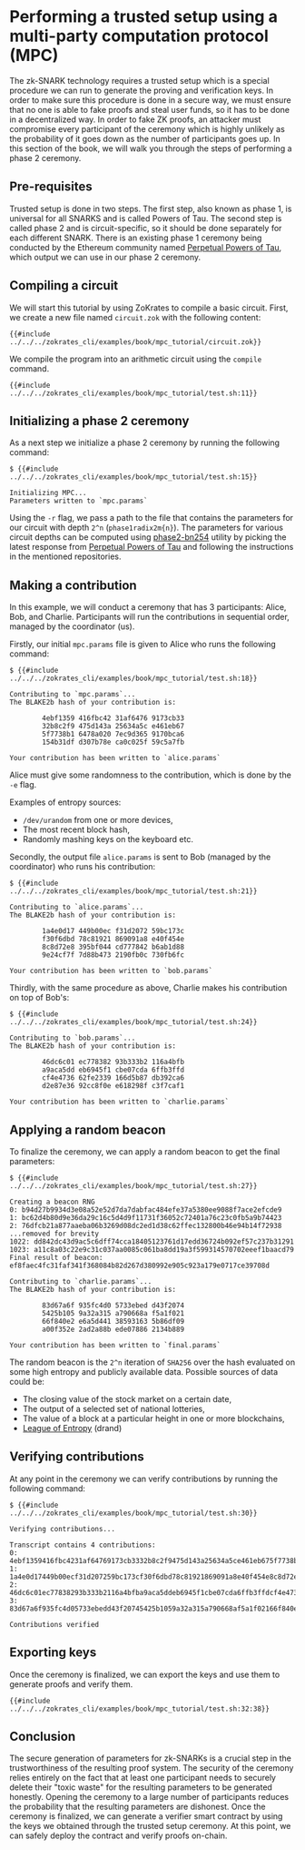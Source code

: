 # Performing a trusted setup using a multi-party computation protocol (MPC)

The zk-SNARK technology requires a trusted setup which is a special procedure we can run to generate the proving and verification keys.
In order to make sure this procedure is done in a secure way, we must ensure that no one is able to fake proofs and steal user funds, so it has to be done
in a decentralized way. In order to fake ZK proofs, an attacker must compromise every participant of the ceremony which is highly unlikely as the probability of it goes down as the number of participants goes up.
In this section of the book, we will walk you through the steps of performing a phase 2 ceremony.

## Pre-requisites

Trusted setup is done in two steps. The first step, also known as phase 1, is universal for all SNARKS and is called Powers of Tau. The second step is called phase 2 and is circuit-specific, so it should
be done separately for each different SNARK. There is an existing phase 1 ceremony being conducted by the Ethereum community named [Perpetual Powers of Tau](https://github.com/weijiekoh/perpetualpowersoftau), which output we can use in our phase 2 ceremony.

## Compiling a circuit

We will start this tutorial by using ZoKrates to compile a basic circuit.
First, we create a new file named `circuit.zok` with the following content:

```zokrates
{{#include ../../../zokrates_cli/examples/book/mpc_tutorial/circuit.zok}}
```

We compile the program into an arithmetic circuit using the `compile` command.

```
{{#include ../../../zokrates_cli/examples/book/mpc_tutorial/test.sh:11}}
```

## Initializing a phase 2 ceremony

As a next step we initialize a phase 2 ceremony by running the following command:

```
$ {{#include ../../../zokrates_cli/examples/book/mpc_tutorial/test.sh:15}}

Initializing MPC...
Parameters written to `mpc.params`
```

Using the `-r` flag, we pass a path to the file that contains the parameters for our circuit with depth `2^n` (`phase1radix2m{n}`).
The parameters for various circuit depths can be computed using [phase2-bn254](https://github.com/kobigurk/phase2-bn254) utility 
by picking the latest response from [Perpetual Powers of Tau](https://github.com/weijiekoh/perpetualpowersoftau) and following the instructions in the mentioned repositories.

## Making a contribution

In this example, we will conduct a ceremony that has 3 participants: Alice, Bob, and Charlie.
Participants will run the contributions in sequential order, managed by the coordinator (us).

Firstly, our initial `mpc.params` file is given to Alice who runs the following command:

```
$ {{#include ../../../zokrates_cli/examples/book/mpc_tutorial/test.sh:18}}

Contributing to `mpc.params`...
The BLAKE2b hash of your contribution is:

        4ebf1359 416fbc42 31af6476 9173cb33 
        32b8c2f9 475d143a 25634a5c e461eb67 
        5f7738b1 6478a020 7ec9d365 9170bca6 
        154b31df d307b78e ca0c025f 59c5a7fb

Your contribution has been written to `alice.params`
```

Alice must give some randomness to the contribution, which is done by the `-e` flag.

Examples of entropy sources:
* `/dev/urandom` from one or more devices,
* The most recent block hash,
* Randomly mashing keys on the keyboard etc.

Secondly, the output file `alice.params` is sent to Bob (managed by the coordinator) who runs his contribution:

```
$ {{#include ../../../zokrates_cli/examples/book/mpc_tutorial/test.sh:21}}

Contributing to `alice.params`...
The BLAKE2b hash of your contribution is:

        1a4e0d17 449b00ec f31d2072 59bc173c
        f30f6dbd 78c81921 869091a8 e40f454e
        8c8d72e8 395bf044 cd777842 b6ab1d88
        9e24cf7f 7d88b473 2190fb0c 730fb6fc

Your contribution has been written to `bob.params`
```

Thirdly, with the same procedure as above, Charlie makes his contribution on top of Bob's:

```
$ {{#include ../../../zokrates_cli/examples/book/mpc_tutorial/test.sh:24}}

Contributing to `bob.params`...
The BLAKE2b hash of your contribution is:

        46dc6c01 ec778382 93b333b2 116a4bfb
        a9aca5dd eb6945f1 cbe07cda 6ffb3ffd 
        cf4e4736 62fe2339 166d5b87 db392ca6
        d2e87e36 92cc8f0e e618298f c3f7caf1

Your contribution has been written to `charlie.params`
```

## Applying a random beacon

To finalize the ceremony, we can apply a random beacon to get the final parameters:

```
$ {{#include ../../../zokrates_cli/examples/book/mpc_tutorial/test.sh:27}}

Creating a beacon RNG
0: b94d27b9934d3e08a52e52d7da7dabfac484efe37a5380ee9088f7ace2efcde9
1: bc62d4b80d9e36da29c16c5d4d9f11731f36052c72401a76c23c0fb5a9b74423
2: 76dfcb21a877aaeba06b3269d08dc2ed1d38c62ffec132800b46e94b14f72938
...removed for brevity
1022: dd842dc43d9ac5c6dff74cca18405123761d17edd36724b092ef57c237b31291
1023: a11c8a03c22e9c31c037aa0085c061ba8dd19a3f599314570702eeef1baacd79
Final result of beacon: ef8faec4fc31faf341f368084b82d267d380992e905c923a179e0717ce39708d

Contributing to `charlie.params`...
The BLAKE2b hash of your contribution is: 

        83d67a6f 935fc4d0 5733ebed d43f2074 
        5425b105 9a32a315 a790668a f5a1f021 
        66f840e2 e6a5d441 38593163 5b86df09 
        a00f352e 2ad2a88b ede07886 2134b889

Your contribution has been written to `final.params`
```

The random beacon is the `2^n` iteration of `SHA256` over the hash evaluated on
some high entropy and publicly available data. Possible sources of data could be: 
* The closing value of the stock market on a certain date,
* The output of a selected set of national lotteries, 
* The value of a block at a particular height in one or more blockchains,
* [League of Entropy](https://www.cloudflare.com/leagueofentropy/) (drand)

## Verifying contributions

At any point in the ceremony we can verify contributions by running the following command:

```
$ {{#include ../../../zokrates_cli/examples/book/mpc_tutorial/test.sh:30}}

Verifying contributions...

Transcript contains 4 contributions:
0: 4ebf1359416fbc4231af64769173cb3332b8c2f9475d143a25634a5ce461eb675f7738b16478a0207ec9d3659170bca6154b31dfd307b78eca0c025f59c5a7fb
1: 1a4e0d17449b00ecf31d207259bc173cf30f6dbd78c81921869091a8e40f454e8c8d72e8395bf044cd777842b6ab1d889e24cf7f7d88b4732190fb0c730fb6fc
2: 46dc6c01ec77838293b333b2116a4bfba9aca5ddeb6945f1cbe07cda6ffb3ffdcf4e473662fe2339166d5b87db392ca6d2e87e3692cc8f0ee618298fc3f7caf1
3: 83d67a6f935fc4d05733ebedd43f20745425b1059a32a315a790668af5a1f02166f840e2e6a5d441385931635b86df09a00f352e2ad2a88bede078862134b889

Contributions verified
```

## Exporting keys

Once the ceremony is finalized, we can export the keys and use them to generate proofs and verify them.

```
{{#include ../../../zokrates_cli/examples/book/mpc_tutorial/test.sh:32:38}}
```

## Conclusion

The secure generation of parameters for zk-SNARKs is a crucial step in the trustworthiness of the resulting proof system.
The security of the ceremony relies entirely on the fact that at least one participant needs to securely delete their "toxic waste" for the resulting parameters to be generated honestly.
Opening the ceremony to a large number of participants reduces the probability that the resulting parameters are dishonest.
Once the ceremony is finalized, we can generate a verifier smart contract by using the keys we obtained through the trusted setup ceremony. 
At this point, we can safely deploy the contract and verify proofs on-chain.